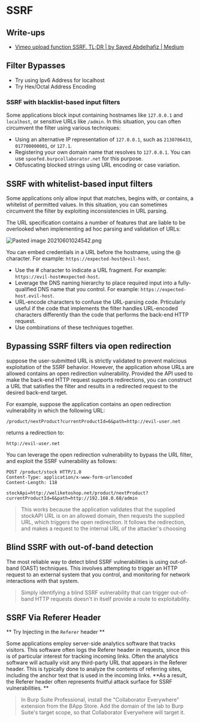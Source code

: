 # SSRF

## Write-ups
- [Vimeo upload function SSRF. TL;DR | by Sayed Abdelhafiz | Medium](https://dphoeniixx.medium.com/vimeo-upload-function-ssrf-7466d8630437)

## Filter Bypasses
- Try using Ipv6 Address for localhost
- Try Hex/Octal Address Encoding 


### SSRF with blacklist-based input filters
Some applications block input containing hostnames like `127.0.0.1` and `localhost`, or sensitive URLs like `/admin`. In this situation, you can often circumvent the filter using various techniques:

-   Using an alternative IP representation of `127.0.0.1`, such as `2130706433`, `017700000001`, or `127.1`.
-   Registering your own domain name that resolves to `127.0.0.1`. You can use `spoofed.burpcollaborator.net` for this purpose.
-   Obfuscating blocked strings using URL encoding or case variation.


## SSRF with whitelist-based input filters
Some applications only allow input that matches, begins with, or contains, a whitelist of permitted values. In this situation, you can sometimes circumvent the filter by exploiting inconsistencies in URL parsing.

The URL specification contains a number of features that are liable to be overlooked when implementing ad hoc parsing and validation of URLs:

![Pasted image 20210601024542.png](/Screenshots/Pasted%20image%2020210601024542.png)

You can embed credentials in a URL before the hostname, using the @ character. For example: `https://expected-host@evil-host`.
- Use the # character to indicate a URL fragment. For example: `https://evil-host#expected-host`.
- Leverage the DNS naming hierarchy to place required input into a fully-qualified DNS name that you control. For example: `https://expected-host.evil-host`.
- URL-encode characters to confuse the URL-parsing code. Prticularly useful if the code that implements the filter handles URL-encoded characters differently than the code that performs the back-end HTTP request.
- Use combinations of these techniques together.

## Bypassing SSRF filters via open redirection
suppose the user-submitted URL is strictly validated to prevent malicious exploitation of the SSRF behavior. However, the application whose URLs are allowed contains an open redirection vulnerability. Provided the API used to make the back-end HTTP request supports redirections, you can construct a URL that satisfies the filter and results in a redirected request to the desired back-end target.

For example, suppose the application contains an open redirection vulnerability in which the following URL:

`/product/nextProduct?currentProductId=6&path=http://evil-user.net`

returns a redirection to:

`http://evil-user.net`

You can leverage the open redirection vulnerability to bypass the URL filter, and exploit the SSRF vulnerability as follows:

```
POST /product/stock HTTP/1.0
Content-Type: application/x-www-form-urlencoded
Content-Length: 118

stockApi=http://weliketoshop.net/product/nextProduct?currentProductId=6&path=http://192.168.0.68/admin
```

> This  works because the application validates that the supplied stockAPI URL is on an allowed domain, then requests the supplied URL, which triggers the open redirection. It follows the redirection, and makes a request to the internal URL of the attacker's choosing

## Blind SSRF with out-of-band detection
The most reliable way to detect blind SSRF vulnerabilities is using out-of-band (OAST) techniques. This involves attempting to trigger an HTTP request to an external system that you control, and monitoring for network interactions with that system.

> Simply identifying a blind SSRF vulnerability that can trigger out-of-band HTTP requests doesn't in itself provide a route to exploitability.


## SSRF Via Referer Header
** Try Injecting in the `Referer` header **

Some applications employ server-side analytics software that tracks visitors. This software often logs the Referer header in requests, since this is of particular interest for tracking incoming links. Often the analytics software will actually visit any third-party URL that appears in the Referer header. This is typically done to analyze the contents of referring sites, including the anchor text that is used in the incoming links. **As a result, the Referer header often represents fruitful attack surface for SSRF vulnerabilities. **

> In Burp Suite Professional, install the "Collaborator Everywhere" extension from the BApp Store. Add the domain of the lab to Burp Suite's target scope, so that Collaborator Everywhere will target it.

